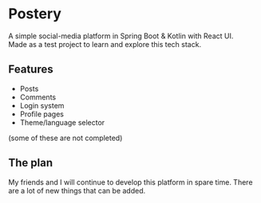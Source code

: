 # Postery
A simple social-media platform in Spring Boot & Kotlin with React UI.<br>
Made as a test project to learn and explore this tech stack.

## Features
- Posts
- Comments
- Login system
- Profile pages
- Theme/language selector

(some of these are not completed)

## The plan
My friends and I will continue to develop this platform in spare time. There are a lot of new things that can be added.